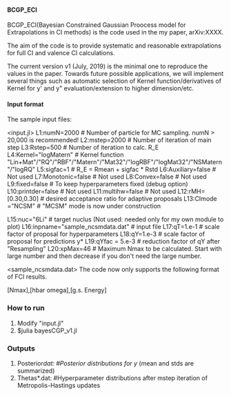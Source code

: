 #### BCGP_ECI
BCGP_ECI(Bayesian Constrained Gaussian Proocess model for Extrapolations in CI methods) is the code used in the my paper, arXiv:XXXX.

The aim of the code is to provide systematic and reasonable extrapolations for full CI and valence CI calculations.

The current version v1 (July, 2019) is the minimal one to reproduce the values in the paper.
Towards future possible applications, we will implement several things such as automatic selection of Kernel function/derivatives of Kernel for y' and y" evaluation/extension to higher dimension/etc.

#### Input format
The sample input files:

<input.jl>
L1:numN=2000               # Number of particle for MC sampling. numN > 20,000 is recommended!
L2:mstep=2000              # Number of iteration of main step
L3:Rstep=500               # Number of iteration to calc. R_E
L4:Kernel="logMatern"      # Kernel function "Lin+Mat"/"RQ"/"RBF"/"Matern"/"Mat32"/"logRBF"/"logMat32"/"NSMatern"/"logRQ"
L5:sigfac=1                # R_E = Rmean + sigfac * Rstd
L6:Auxiliary=false         # Not used
L7:Monotonic=false         # Not used
L8:Convex=false            # Not used
L9:fixed=false             # To keep hyperparameters fixed (debug option)
L10:printder=false          # Not used
L11:multihw=false           # Not used
L12:rMH=[0.30,0.30]         # desired acceptance ratio for adaptive proposals
L13:CImode ="NCSM"          # "MCSM" mode is now under construction

L15:nuc="6Li"               # target nuclus (Not used: needed only for my own module to plot)
L16:inpname="sample_ncsmdata.dat"    # input file
L17:qT=1.e-1                # scale factor of proposal for hyperparameters
L18:qY=1.e-3                # scale factor of proposal for predictions y*
L19:qYfac = 5.e-3           # reduction factor of qY after "Resampling"
L20:xpMax=46                # Maximum Nmax to be calculated. Start with large number and then decrease if you don't need the large number.

<sample_ncsmdata.dat>
The code now only supports the following format of FCI results.

[Nmax],[hbar omega],[g.s. Energy]


### How to run
1. Modify "input.jl"
2. $julia bayesCGP_v1.jl

### Outputs
1. Posterior*dat:       #Posterior distributions for y* (mean and stds are summarized)
2. Thetas*.dat:         #Hyperparameter distributions after mstep iteration of Metropolis-Hastings updates
